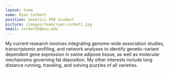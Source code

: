 ```yaml
---
layout: team
name: Ryan Corbett
position: Genetics PhD student
picture: /images/team/ryan-corbett.jpg
email: corbet35@msu.edu
---
```


My current research involves integrating genome-wide association studies, transcriptomic profiling, and network analyses to identify genetic-variant dependent gene expression in swine adipose tissue, as well as molecular mechanisms governing fat deposition. My other interests include long distance running, traveling, and solving puzzles of all varieties. 

